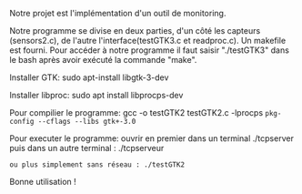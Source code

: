 Notre projet est l'implémentation d'un outil
de monitoring.

Notre programme se divise en deux parties, d'un côté les capteurs (sensors2.c), de l'autre l'interface(testGTK3.c et readproc.c).
Un makefile est fourni. 
Pour accéder à notre programme il faut saisir "./testGTK3" dans le bash après avoir exécuté 
la commande "make".

Installer GTK: sudo apt-install libgtk-3-dev

Installer libproc: sudo apt install libprocps-dev

Pour compilier le programme: gcc -o testGTK2 testGTK2.c -lprocps `pkg-config --cflags --libs gtk+-3.0`

Pour executer le programme: ouvrir en premier dans un terminal ./tcpserver
    puis dans un autre terminal : ./tcpserveur
    
    ou plus simplement sans réseau : ./testGTK2

Bonne utilisation !
